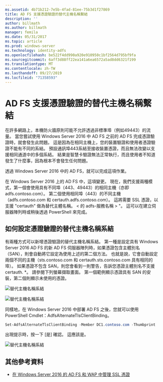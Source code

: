 ```yaml
---
ms.assetid: 4b71b212-7e5b-4fad-81ee-75b3d1f27869
title: AD FS 支援憑證驗證的替代主機名稱繫結
description: ''
author: billmath
ms.author: billmath
manager: femila
ms.date: 05/31/2017
ms.topic: article
ms.prod: windows-server
ms.technology: identity-adfs
ms.openlocfilehash: be522f4dd990a920e910950c1bf2564d795bf9fa
ms.sourcegitcommit: 6aff3d88ff22ea141a6ea6572a5ad8dd6321f199
ms.translationtype: MT
ms.contentlocale: zh-TW
ms.lasthandoff: 09/27/2019
ms.locfileid: "71358593"
---
```

# <a name="ad-fs-support-for-alternate-hostname-binding-for-certificate-authentication"></a>AD FS 支援憑證驗證的替代主機名稱繫結

在許多網路上，本機防火牆原則可能不允許透過非標準埠（例如49443）的流量。 當您嘗試使用 Windows Server 2016 中 AD FS 之前的 AD FS 完成憑證驗證時，就會發生此問題。 這是因為在相同主機上，您的裝置驗證和使用者憑證驗證不能有不同的系結。 預設通訊埠443系結至接收裝置憑證，而且無法改變以支援相同通道中的多個系結。 結果是智慧卡驗證無法正常執行，而且使用者不知道發生了什麼事，因為根本不會發生任何問題。  
  
透過 Windows Server 2016 中的 AD FS，就可以完成這項作業。
  
在 Windows Server 2016 上的 AD FS 中，這項變更。 現在，我們支援兩種模式，第一個會使用具有不同埠（443、49443）的相同主機（亦即 adfs.contoso.com）。 第二個使用相同埠（443）的不同主機（adfs.contoso.com 和 certauth.adfs.contoso.com）。 這將需要 SSL 憑證，以支援 "certauth" 做為替代主體名稱。 < 的 adfs-服務名稱 > "。 這可以在建立伺服器陣列時或稍後透過 PowerShell 來完成。  
  
## <a name="how-to-configure-alternate-host-name-binding-for-certificate-authentication"></a>如何設定憑證驗證的替代主機名稱系結  
有兩種方式可以新增憑證驗證的替代主機名稱系結。 第一種是設定具有 Windows Server 2016 AD FS 的新 AD FS 伺服器陣列時，如果憑證包含主體別名（SAN），則會自動將它設定為使用上述的第二個方法。 也就是說，它會自動設定兩個不同的主機（sts.contoso.com 和 certauth.sts.contoso.com 具有相同的埠）。 如果憑證不包含 SAN，則您會看到一則警告，告訴您憑證主體別名不支援 certauth. *。 請參閱下列螢幕擷取畫面。 第一個範例顯示憑證具有 SAN 的安裝，第二個則顯示未使用的憑證。  
  
![替代主機名稱系結](media/AD-FS-support-for-alternate-hostname-binding-for-certificate-authentication/ADFS_CA_1.png)  
  
![替代主機名稱系結](media/AD-FS-support-for-alternate-hostname-binding-for-certificate-authentication/ADFS_CA_2.png)  
  
同樣地，在 Windows Server 2016 中部署 AD FS 之後，您就可以使用 PowerShell Cmdlet：AdfsAlternateTlsClientBinding。
  
```powershell
Set-AdfsAlternateTlsClientBinding -Member DC1.contoso.com -Thumbprint '<thumbprint of cert>'
```

出現提示時，按一下 [是] 確認。  這應該是。

![替代主機名稱系結](media/AD-FS-support-for-alternate-hostname-binding-for-certificate-authentication/ADFS_CA_3.png)

## <a name="additional-references"></a>其他參考資料

* [在 Windows Server 2016 的 AD FS 和 WAP 中管理 SSL 憑證](../operations/Manage-SSL-Certificates-AD-FS-WAP-2016.md)
